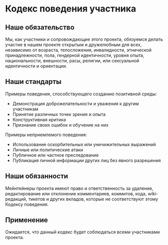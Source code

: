 # Кодекс поведения участника

## Наше обязательство

Мы, как участники и сопровождающие этого проекта, обязуемся делать участие в нашем проекте открытым и дружелюбным для всех, независимо от возраста, телосложения, инвалидности, этнической принадлежности, пола, гендерной идентичности, уровня опыта, национальности, внешности, расы, религии, или сексуальной идентичности и ориентации.

## Наши стандарты

Примеры поведения, способствующего созданию позитивной среды:
- Демонстрация доброжелательности и уважения к другим участникам
- Принятие различных точек зрения и опыта
- Конструктивная критика
- Признание своих ошибок и обучение на них

Примеры неприемлемого поведения:
- Использование оскорбительных или уничижительных выражений
- Личные или политические атаки
- Публичное или частное преследование
- Публикация личной информации других лиц без явного разрешения

## Наши обязанности

Мейнтейнеры проекта имеют право и ответственность за удаление, редактирование или отклонение комментариев, коммитов, кода, wiki-редакций, тикетов и других вкладов, которые не соответствуют этому Кодексу поведения.

## Применение

Ожидается, что данный кодекс будет соблюдаться всеми участниками проекта.